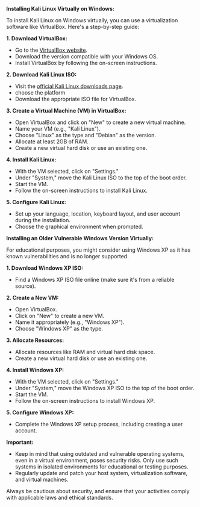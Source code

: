 **Installing Kali Linux Virtually on Windows:**

To install Kali Linux on Windows virtually, you can use a virtualization software like VirtualBox. Here's a step-by-step guide:

**1. Download VirtualBox:**
   - Go to the [VirtualBox website](https://www.virtualbox.org/).
   - Download the version compatible with your Windows OS.
   - Install VirtualBox by following the on-screen instructions.

**2. Download Kali Linux ISO:**
   - Visit the [official Kali Linux downloads page](https://www.kali.org/downloads/).
   - choose the platform
   - Download the appropriate ISO file for VirtualBox.

**3. Create a Virtual Machine (VM) in VirtualBox:**
   - Open VirtualBox and click on "New" to create a new virtual machine.
   - Name your VM (e.g., "Kali Linux").
   - Choose "Linux" as the type and "Debian" as the version.
   - Allocate at least 2GB of RAM.
   - Create a new virtual hard disk or use an existing one.

**4. Install Kali Linux:**
   - With the VM selected, click on "Settings."
   - Under "System," move the Kali Linux ISO to the top of the boot order.
   - Start the VM.
   - Follow the on-screen instructions to install Kali Linux.

**5. Configure Kali Linux:**
   - Set up your language, location, keyboard layout, and user account during the installation.
   - Choose the graphical environment when prompted.

**Installing an Older Vulnerable Windows Version Virtually:**

For educational purposes, you might consider using Windows XP as it has known vulnerabilities and is no longer supported.

**1. Download Windows XP ISO:**
   - Find a Windows XP ISO file online (make sure it's from a reliable source).

**2. Create a New VM:**
   - Open VirtualBox.
   - Click on "New" to create a new VM.
   - Name it appropriately (e.g., "Windows XP").
   - Choose "Windows XP" as the type.

**3. Allocate Resources:**
   - Allocate resources like RAM and virtual hard disk space.
   - Create a new virtual hard disk or use an existing one.

**4. Install Windows XP:**
   - With the VM selected, click on "Settings."
   - Under "System," move the Windows XP ISO to the top of the boot order.
   - Start the VM.
   - Follow the on-screen instructions to install Windows XP.

**5. Configure Windows XP:**
   - Complete the Windows XP setup process, including creating a user account.

**Important:**
   - Keep in mind that using outdated and vulnerable operating systems, even in a virtual environment, poses security risks. Only use such systems in isolated environments for educational or testing purposes.
   - Regularly update and patch your host system, virtualization software, and virtual machines.

Always be cautious about security, and ensure that your activities comply with applicable laws and ethical standards.
